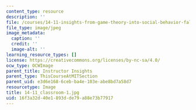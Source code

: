```yaml
---
content_type: resource
description: ''
file: /courses/14-11-insights-from-game-theory-into-social-behavior-fall-2013/16f3a32d40e1893dde79a88e73b77917_14-11_classroom-1.jpg
file_type: image/jpeg
image_metadata:
  caption: ''
  credit: ''
  image-alt: ''
learning_resource_types: []
license: https://creativecommons.org/licenses/by-nc-sa/4.0/
ocw_type: OCWImage
parent_title: Instructor Insights
parent_type: ThisCourseAtMITSection
parent_uid: e3d6e168-6ceb-ba4e-103e-abe8bd7a58d7
resourcetype: Image
title: 14-11_classroom-1.jpg
uid: 16f3a32d-40e1-893d-de79-a88e73b77917
---
```

